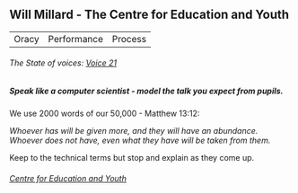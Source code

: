 ## Will Millard - The Centre for Education and Youth

|       |             |         |
| ----- | ----------- | ------- |
| Oracy | Performance | Process |

###### The State of voices: [Voice 21](https://voice21.org/)

##### Speak like a computer scientist - model the talk you expect from pupils.

We use 2000 words of our 50,000 - Matthew 13:12: 

*Whoever has will be given more, and they will have an abundance. Whoever does not have, even what they have will be taken from them.*

Keep to the technical terms but stop and explain as they come up.

###### [Centre for Education and Youth](https://cfey.org/)


